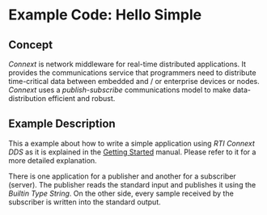 # Example Code: Hello Simple


## Concept
*Connext* is network middleware for real-time distributed applications. It
provides the communications service that programmers need to distribute
time-critical data between embedded and / or enterprise devices or nodes.
*Connext* uses a *publish-subscribe* communications model to make
data-distribution efficient and robust.


## Example Description
This a example about how to write a simple application using *RTI Connext DDS*
as it is explained in the [Getting Started](https://community.rti.com/rti-doc/510/ndds.5.1.0/doc/pdf/RTI_CoreLibrariesAndUtilities_GettingStarted.pdf)
manual. Please refer to it for a more detailed explanation.

There is one application for a publisher and another for a subscriber (server).
The publisher reads the standard input and publishes it using the
*Builtin Type String*. On the other side, every sample received by the
subscriber is written into the standard output.
